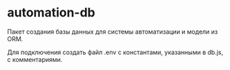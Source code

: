 # automation-db

Пакет создания базы данных для системы автоматизации и модели из ORM.

Для подключения создать файл .env с константами, указанными в db.js, с комментариями.